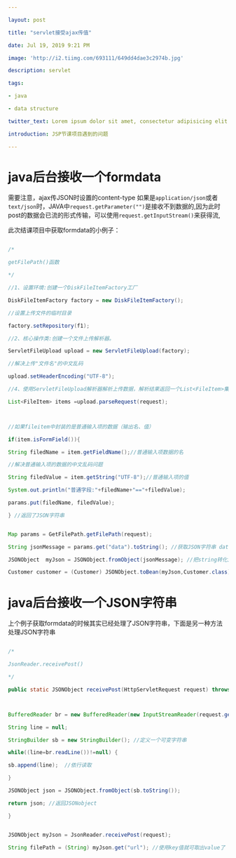```yaml
---

layout: post

title: "servlet接受ajax传值"

date: Jul 19, 2019 9:21 PM

image: 'http://i2.tiimg.com/693111/649dd4dae3c2974b.jpg'

description: servlet

tags:

- java

- data structure

twitter_text: Lorem ipsum dolor sit amet, consectetur adipisicing elit.

introduction: JSP节课项目遇到的问题

---
```


# java后台接收一个formdata

需要注意，ajax传JSON时设置的content-type 如果是`application/json`或者`text/json`时，JAVA中`request.getParameter("")`是接收不到数据的,因为此时post的数据会已流的形式传输，可以使用`request.getInputStream()`来获得流,

此次结课项目中获取formdata的小例子：

```java

/*

getFilePath()函数

*/

//1、设置环境:创建一个DiskFileItemFactory工厂

DiskFileItemFactory factory = new DiskFileItemFactory();

//设置上传文件的临时目录

factory.setRepository(f1);

//2、核心操作类:创建一个文件上传解析器。

ServletFileUpload upload = new ServletFileUpload(factory);

//解决上传"文件名"的中文乱码

upload.setHeaderEncoding("UTF-8");

//4、使用ServletFileUpload解析器解析上传数据，解析结果返回一个List<FileItem>集合，每一个FileItem对应一个Form表单的输入项

List<FileItem> items =upload.parseRequest(request);



//如果fileitem中封装的是普通输入项的数据（输出名、值）

if(item.isFormField()){

String filedName = item.getFieldName();//普通输入项数据的名

//解决普通输入项的数据的中文乱码问题

String filedValue = item.getString("UTF-8");//普通输入项的值

System.out.println("普通字段:"+filedName+"=="+filedValue);

params.put(filedName, filedValue);

} //返回了JSON字符串

```

```java

Map params = GetFilePath.getFilePath(request);

String jsonMessage = params.get("data").toString(); //获取JSON字符串 data

JSONObject  myJson = JSONObject.fromObject(jsonMessage); //把string转化为JSONObject

Customer customer = (Customer) JSONObject.toBean(myJson,Customer.class); //处理JSONobject为customer

```

# java后台接收一个JSON字符串

上个例子获取formdata的时候其实已经处理了JSON字符串，下面是另一种方法处理JSON字符串

```java

/*

JsonReader.receivePost()

*/

public static JSONObject receivePost(HttpServletRequest request) throws IOException, UnsupportedEncodingException{



BufferedReader br = new BufferedReader(new InputStreamReader(request.getInputStream(),"utf-8")); //流的方式获取post的数据

String line = null;

StringBuilder sb = new StringBuilder(); //定义一个可变字符串

while((line=br.readLine())!=null) {

sb.append(line);  //依行读取

}

JSONObject json = JSONObject.fromObject(sb.toString()); 

return json; //返回JSONobject

}

```

```java

JSONObject myJson = JsonReader.receivePost(request);

String filePath = (String) myJson.get("url"); //使用key值就可取出value了

```